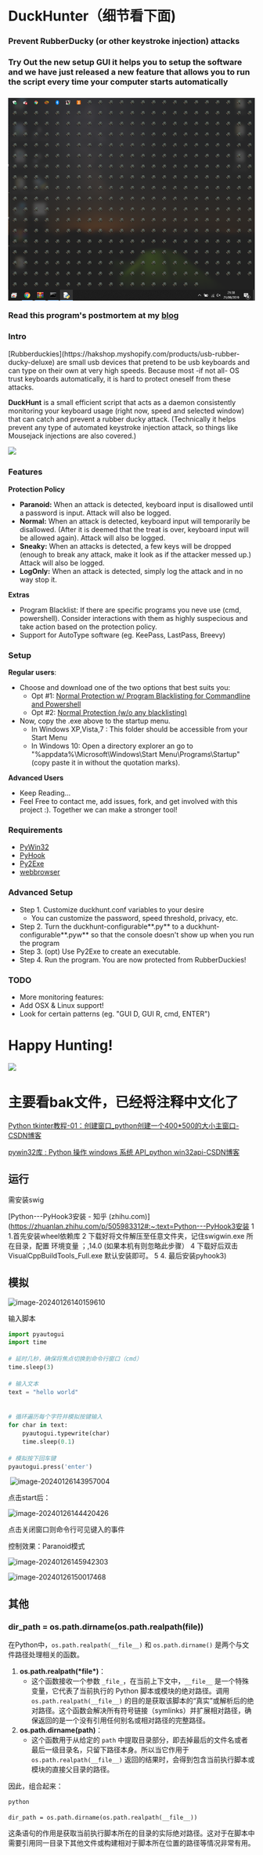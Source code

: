 <h1>DuckHunter（细节看下面)</h1> 
<h3>Prevent RubberDucky (or other keystroke injection) attacks</h3>
<h3>Try Out the new setup GUI it helps you to setup the software and we have just released a new feature that allows you to run the script every time your computer starts automatically<h3>




![](https://raw.githubusercontent.com/kai9987kai/kai9987kai.github.io/master/screenshot.PNG)


**Read this program's postmortem at my [blog](http://konukoii.com/blog/2016/10/26/duckhunting-stopping-automated-keystroke-injection-attacks/)**
<h3>Intro</h3>
[Rubberduckies](https://hakshop.myshopify.com/products/usb-rubber-ducky-deluxe) are small usb devices that pretend to be usb keyboards and can type on their own at very high speeds. Because most -if not all- OS trust keyboards automatically, it is hard to protect oneself from these attacks.

**DuckHunt** is a small efficient script that acts as a daemon consistently monitoring your keyboard usage (right now, speed and selected window) that can catch and prevent a rubber ducky attack. (Technically it helps prevent any type of automated keystroke injection attack, so things like Mousejack injections are also covered.)

![](http://konukoii.com/blog/wp-content/uploads/2016/10/duckhunt-screenshot.png)

<h3>Features</h3>

**Protection Policy**
 - **Paranoid:** When an attack is detected, keyboard input is disallowed until a password is input. Attack will also be logged.
 - **Normal:** When an attack is detected, keyboard input will temporarily be disallowed. (After it is deemed that the treat is over, keyboard input will be allowed again). Attack will also be logged.
 - **Sneaky:** When an attacks is detected, a few keys will be dropped (enough to break any attack, make it look as if the attacker messed up.) Attack will also be logged.
 - **LogOnly:** When an attack is detected, simply log the attack and in no way stop it. 

**Extras**
 - Program Blacklist: If there are specific programs you neve use (cmd, powershell). Consider interactions with them as highly suspecious and take action based on the protection policy.
 - Support for AutoType software (eg. KeePass, LastPass, Breevy)
 
<h3>Setup</h3>

**Regular users**:
- Choose and download one of the two options that best suits you:
  -  Opt #1: [Normal Protection w/ Program Blacklisting for Commandline and Powershell](https://github.com/pmsosa/duckhunt/raw/master/builds/duckhunt.0.9.blacklist.exe)
  -  Opt #2: [Normal Protection (w/o any blacklisting)](https://github.com/pmsosa/duckhunt/raw/master/builds/duckhunt.0.9.exe)
- Now, copy the .exe above to the startup menu.
  -  In Windows XP,Vista,7 : This folder should be accessible from your Start Menu
  -  In Windows 10: Open a directory explorer an go to "%appdata%\Microsoft\Windows\Start Menu\Programs\Startup" (copy paste it in without the quotation marks).


**Advanced Users**
 - Keep Reading...
 - Feel Free to contact me, add issues, fork, and get involved with this project :). Together we can make a stronger tool!

<h3>Requirements</h3>
 
- [PyWin32](http://starship.python.net/~skippy/win32/Downloads.html)
- [PyHook](https://sourceforge.net/projects/pyhook/)
- [Py2Exe](http://py2exe.org/)
- [webbrowser](https://docs.python.org/2/library/webbrowser.html)




<h3>Advanced Setup</h3>

- Step 1. Customize duckhunt.conf variables to your desire
  -  You can customize the password, speed threshold, privacy, etc.
- Step 2. Turn the duckhunt-configurable**.py** to a duckhunt-configurable**.pyw** so that the console doesn't show up when you run the program
- Step 3. (opt) Use Py2Exe to create an executable.
- Step 4. Run the program. You are now protected from RubberDuckies!

<h3>TODO</h3>

- More monitoring features: 
 - Add OSX & Linux support!
 - Look for certain patterns (eg. "GUI D, GUI R, cmd, ENTER")

 
 <h1>Happy Hunting!</h1>
 
![](http://konukoii.com/blog/wp-content/uploads/2016/10/duck-hunt.jpg)





<h1>主要看bak文件，已经将注释中文化了</h1>

[Python tkinter教程-01：创建窗口_python创建一个400*500的大小主窗口-CSDN博客](https://blog.csdn.net/weixin_42725873/article/details/105622392)

[pywin32库 : Python 操作 windows 系统 API_python win32api-CSDN博客](https://blog.csdn.net/freeking101/article/details/88231952)

## 运行

需安装swig

[Python---PyHook3安装 - 知乎 (zhihu.com)](https://zhuanlan.zhihu.com/p/505983312#:~:text=Python---PyHook3安装 1 1.首先安装wheel依赖库 2 下载好将文件解压至任意文件夹，记住swigwin.exe 所在目录，配置 环境变量 ；,14.0 (如果本机有则忽略此步骤） 4 下载好后双击VisualCppBuildTools_Full.exe 默认安装即可。 5 4. 最后安装pyhook3)



## 模拟



![image-20240126140159610](解析.assets/image-20240126140159610.png)

输入脚本

```python
import pyautogui
import time

# 延时几秒，确保将焦点切换到命令行窗口（cmd）
time.sleep(3)

# 输入文本
text = "hello world"


# 循环遍历每个字符并模拟按键输入
for char in text:
    pyautogui.typewrite(char)
    time.sleep(0.1)

# 模拟按下回车键
pyautogui.press('enter')

```







​     ![image-20240126143957004](解析.assets/image-20240126143957004.png)





点击start后：

![image-20240126144420426](解析.assets/image-20240126144420426.png)

点击关闭窗口则命令行可见键入的事件





控制效果：Paranoid模式

![image-20240126145942303](解析.assets/image-20240126145942303.png)



![image-20240126150017468](解析.assets/image-20240126150017468.png)



## 其他

### dir_path = os.path.dirname(os.path.realpath(__file__))



在Python中，`os.path.realpath(__file__)` 和 `os.path.dirname()` 是两个与文件路径处理相关的函数。

1. **os.path.realpath(\*file\*)**：
   - 这个函数接收一个参数 `_file_`，在当前上下文中，`__file__` 是一个特殊变量，它代表了当前执行的 Python 脚本或模块的绝对路径。调用 `os.path.realpath(__file__)` 的目的是获取该脚本的“真实”或解析后的绝对路径。这个函数会解决所有符号链接（symlinks）并扩展相对路径，确保返回的是一个没有引用任何别名或相对路径的完整路径。
2. **os.path.dirname(path)**：
   - 这个函数用于从给定的 `path` 中提取目录部分，即去掉最后的文件名或者最后一级目录名，只留下路径本身。所以当它作用于 `os.path.realpath(__file__)` 返回的结果时，会得到包含当前执行脚本或模块的直接父目录的路径。

因此，组合起来：

```
python

dir_path = os.path.dirname(os.path.realpath(__file__))
```

这条语句的作用是获取当前执行脚本所在的目录的实际绝对路径。这对于在脚本中需要引用同一目录下其他文件或构建相对于脚本所在位置的路径等情况非常有用。
